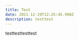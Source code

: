 ```yaml
---
title: Test
date: 2021-12-29T12:25:45.998Z
description: testtest
---
```

testtesttesttest

[](123456)